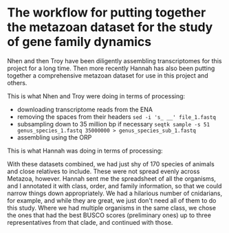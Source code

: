 # The workflow for putting together the metazoan dataset for the study of gene family dynamics  

Nhen and then Troy have been diligently assembling transcriptomes for this project for a long time. Then more recently Hannah has also been putting together a comprehensive metazoan dataset for use in this project and others.   

This is what Nhen and Troy were doing in terms of processing:  
- downloading transcriptome reads from the ENA  
- removing the spaces from their headers `sed -i 's_ __' file_1.fastq`  
- subsampling down to 35 million bp if necessary `seqtk sample -s 51 genus_species_1.fastq 35000000 > genus_species_sub_1.fastq`  
- assembling using the ORP 

This is what Hannah was doing in terms of processing:  


With these datasets combined, we had just shy of 170 species of animals and close relatives to include. These were not spread evenly across Metazoa, however. Hannah sent me the spreadsheet of all the organisms, and I annotated it with class, order, and family information, so that we could narrow things down appropriately. We had a hilarious number of cnidarians, for example, and while they are great, we just don't need all of them to do this study. Where we had multiple organisms in the same class, we chose the ones that had the best BUSCO scores (preliminary ones) up to three representatives from that clade, and continued with those.
